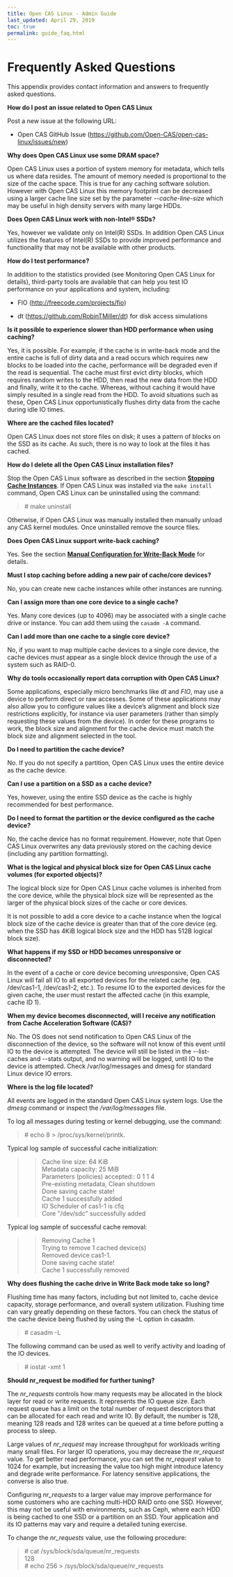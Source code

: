 ```yaml
---
title: Open CAS Linux - Admin Guide
last_updated: April 29, 2019
toc: true
permalink: guide_faq.html
---
```


Frequently Asked Questions
==========================

This appendix provides contact information and answers to frequently asked
questions.

**How do I post an issue related to Open CAS Linux**

Post a new issue at the following URL:  
-   Open CAS GitHub Issue (<https://github.com/Open-CAS/open-cas-linux/issues/new>)

**Why does Open CAS Linux use some DRAM space?**

Open CAS Linux uses a portion of system memory for metadata, which tells us
where data resides. The amount of memory needed is
proportional to the size of the cache space. This is true for any caching
software solution. However with Open CAS Linux this memory footprint can be decreased
using a larger cache line size set by the parameter *--cache-line-size* which may be useful in high density servers with many large HDDs.

**Does Open CAS Linux work with non-Intel® SSDs?**

Yes, however we validate only on Intel(R) SSDs. In addition Open CAS Linux utilizes the
features of Intel(R) SSDs to provide improved performance and functionality that may
not be available with other products.

**How do I test performance?**

In addition to the statistics provided (see Monitoring Open CAS Linux for details),
third-party tools are available that can help you test IO performance on your
applications and system, including:

-   FIO (<http://freecode.com/projects/fio>)

-   dt (<https://github.com/RobinTMiller/dt>) for disk access
    simulations

**Is it possible to experience slower than HDD performance when using caching?**

Yes, it is possible. For example, if the cache is in write-back mode and the
entire cache is full of dirty data and a read occurs which requires new blocks
to be loaded into the cache, performance will be degraded even if the read is
sequential. The cache must first evict dirty blocks, which requires random
writes to the HDD, then read the new data from the HDD and finally, write it to
the cache. Whereas, without caching it would have simply resulted in a single
read from the HDD. To avoid situations such as these, Open CAS Linux
opportunistically flushes dirty data from the cache during idle IO times.

**Where are the cached files located?**

Open CAS Linux does not store files on disk; it uses a pattern of blocks on the SSD
as its cache. As such, there is no way to look at the files it has cached.

**How do I delete all the Open CAS Linux installation files?**

Stop the Open CAS Linux software as described in the section [**Stopping Cache Instances**](/guide_running.html#stopping-cache-instances).
If Open CAS Linux was installed via the `make install` command, Open CAS Linux can be uninstalled using the command:
>   \# make uninstall

Otherwise, if Open CAS Linux was manually installed then manually unload any CAS kernel modules.
Once uninstalled remove the source files.


**Does Open CAS Linux support write-back caching?**

Yes. See the section [**Manual Configuration for Write-Back Mode**](/guide_configuring.html#manual-configuration-for-write-back-mode) for details.

**Must I stop caching before adding a new pair of cache/core devices?**

No, you can create new cache instances while other instances are running.

**Can I assign more than one core device to a single cache?**

Yes. Many core devices (up to 4096) may be associated with a single cache drive or instance. You can
add them using the `casadm -A` command.

**Can I add more than one cache to a single core device?**

No, if you want to map multiple cache devices to a single core device, the cache
devices must appear as a single block device through the use of a system such as
RAID-0.

**Why do tools occasionally report data corruption with Open CAS Linux?**

Some applications, especially micro benchmarks like *dt* and *FIO*, may use a
device to perform direct or raw accesses. Some of these applications may also
allow you to configure values like a device’s alignment and block size
restrictions explicitly, for instance via user parameters (rather than simply
requesting these values from the device). In order for these programs to work,
the block size and alignment for the cache device must match the block size and
alignment selected in the tool.

**Do I need to partition the cache device?**

No. If you do not specify a partition, Open CAS Linux uses the entire device as the
cache device.

**Can I use a partition on a SSD as a cache device?**

Yes, however, using the entire SSD device as the cache is highly recommended for
best performance.

**Do I need to format the partition or the device configured as the cache
device?**

No, the cache device has no format requirement. However, note that Open CAS Linux overwrites any data previously stored on the caching device (including any partition formatting).

**What is the logical and physical block size for Open CAS Linux cache volumes (for
exported objects)?**

The logical block size for Open CAS Linux cache volumes is inherited from the core
device, while the physical block size will be represented as the larger of the
physical block sizes of the cache or core devices.

It is not possible to add a core device to a cache instance when the logical
    block size of the cache device is greater than that of the core device (eg.
    when the SSD has 4KiB logical block size and the HDD has 512B logical block
    size).

**What happens if my SSD or HDD becomes unresponsive or disconnected?**

In the event of a cache or core device becoming unresponsive, Open CAS Linux will
fail all IO to all exported devices for the related cache (eg. /dev/cas1-1,
/dev/cas1-2, etc.). To resume IO to the exported devices for the given
cache, the user must restart the affected cache (in this example, cache ID 1).

**When my device becomes disconnected, will I receive any notification from
Cache Acceleration Software (CAS)?**

No. The OS does not send notification to Open CAS Linux of the disconnection of the
device, so the software will not know of this event until IO to the device is
attempted. The device will still be listed in the --list-caches and --stats
output, and no warning will be logged, until IO to the device is attempted.
Check /var/log/messages and dmesg for standard Linux device IO errors.

**Where is the log file located?**

All events are logged in the standard Open CAS Linux system logs. Use the *dmesg*
command or inspect the */var/log/messages* file.

To log all messages during testing or kernel debugging, use the command:
>\# echo 8 \> /proc/sys/kernel/printk.

Typical log sample of successful cache initialization:
>> Cache line size: 64 KiB  
>> Metadata capacity: 25 MiB  
>> Parameters (policies) accepted:: 0 1 1 4  
>> Pre-existing metadata, Clean shutdown  
>> Done saving cache state!  
>> Cache 1 successfully added  
>> IO Scheduler of cas1-1 is cfq  
>> Core "/dev/sdc" successfully added

Typical log sample of successful cache removal:
>> Removing Cache 1  
>> Trying to remove 1 cached device(s)  
>> Removed device cas1-1.  
>> Done saving cache state!  
>> Cache 1 successfully removed

**Why does flushing the cache drive in Write Back mode take so long?**

Flushing time has many factors, including but not limited to, cache device
capacity, storage performance, and overall system utilization. Flushing time can
vary greatly depending on these factors. You can check the status of the cache
device being flushed by using the -L option in casadm.

>   \# casadm -L

The following command can be used as well to verify activity and loading of the
IO devices.

>   \# iostat -xmt 1

**Should nr_request be modified for further tuning?**

The *nr_requests* controls how many requests may be allocated in the block layer
for read or write requests. It represents the IO queue size. Each request queue
has a limit on the total number of request descriptors that can be allocated for
each read and write IO. By default, the number is 128, meaning 128 reads and 128
writes can be queued at a time before putting a process to sleep.

Large values of *nr_request* may increase throughput for workloads writing many
small files. For larger IO operations, you may decrease the *nr_request* value.
To get better read performance, you can set the *nr_request* value to 1024 for
example, but increasing the value too high might introduce latency and degrade
write performance. For latency sensitive applications, the converse is also
true.

Configuring *nr_requests* to a larger value may improve performance for some
customers who are caching multi-HDD RAID onto one SSD. However, this may not be
useful with environments, such as Ceph, where each HDD is being cached to one
SSD or a partition on an SSD. Your application and its IO patterns may vary and
require a detailed tuning exercise.

To change the *nr_requests* value, use the following procedure:
>   \# cat /sys/block/sda/queue/nr_requests  
>   128  
>   \# echo 256 \> /sys/block/sda/queue/nr_requests
